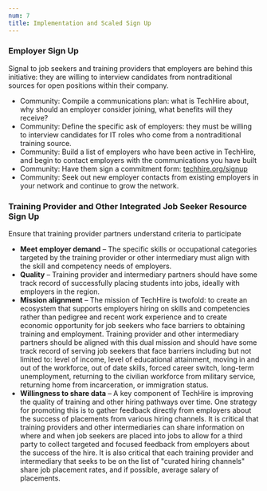 ```yaml
---
num: 7
title: Implementation and Scaled Sign Up
---
```


### Employer Sign Up

<p class="expander" data-expander-target="#signal7">
  Signal to job seekers and training providers that employers are behind this initiative: they are willing to interview candidates from nontraditional sources for open positions within their company. 
</p>

<ul id="signal7">
  <li>Community: Compile a communications plan: what is TechHire about, why should an employer consider joining, what benefits will they receive?</li>
  <li>Community: Define the specific ask of employers: they must be willing to interview candidates for IT roles who come from a nontraditional training source.</li>
  <li>Community: Build a list of employers who have been active in TechHire, and begin to contact employers with the communications you have built</li>
  <li>Community: Have them sign a commitment form: <a href="http://techhire.org/signup" target="_blank">techhire.org/signup</a></li>
  <li>Community: Seek out new employer contacts from existing employers in your network and continue to grow the network.</li>
</ul>

### Training Provider and Other Integrated Job Seeker Resource Sign Up

<p class="expander" data-expander-target="#ensure7">
  Ensure that training provider partners understand criteria to participate
</p>
<ul id="ensure7">
  <li><strong>Meet employer demand</strong> – The specific skills or occupational categories targeted by the training provider or other intermediary must align with the skill and competency needs of employers.</li>
  <li><strong>Quality</strong> – Training provider and intermediary partners should have some track record of successfully placing students into jobs, ideally with employers in the region.</li>
  <li><strong>Mission alignment</strong> – The mission of TechHire is twofold: to create an ecosystem that supports employers hiring on skills and competencies rather than pedigree and recent work experience and to create economic opportunity for job seekers who face barriers to obtaining training and employment. Training provider and other intermediary partners should be aligned with this dual mission and should have some track record of serving job seekers that face barriers including but not limited to: level of income, level of educational attainment, moving in and out of the workforce, out of date skills, forced career switch, long-term unemployment, returning to the civilian workforce from military service, returning home from incarceration, or immigration status.</li>
  <li><strong>Willingness to share data</strong> – A key component of TechHire is improving the quality of training and other hiring pathways over time. One strategy for promoting this is to gather feedback directly from employers about the success of placements from various hiring channels. It is critical that training providers and other intermediaries can share information on where and when job seekers are placed into jobs to allow for a third party to collect targeted and focused feedback from employers about the success of the hire. It is also critical that each training provider and intermediary that seeks to be on the list of "curated hiring channels" share job placement rates, and if possible, average salary of placements.</li>
</ul>
